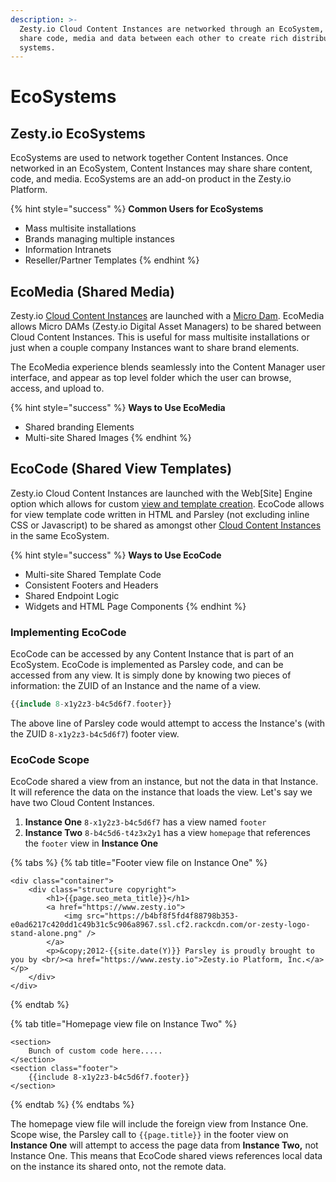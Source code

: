 ```yaml
---
description: >-
  Zesty.io Cloud Content Instances are networked through an EcoSystem, they can
  share code, media and data between each other to create rich distributed
  systems.
---
```


# EcoSystems

## Zesty.io EcoSystems

EcoSystems are used to network together Content Instances. Once networked in an EcoSystem, Content Instances may share share content, code, and media. EcoSystems are an add-on product in the Zesty.io Platform.

{% hint style="success" %}
**Common Users for EcoSystems**

* Mass multisite installations 
* Brands managing multiple instances
* Information Intranets
* Reseller/Partner Templates
{% endhint %}

## EcoMedia \(Shared Media\)

Zesty.io [Cloud Content Instances](../content-instance.md) are launched with a [Micro Dam](media-storage-micro-dam.md). EcoMedia allows Micro DAMs \(Zesty.io Digital Asset Managers\) to be shared between Cloud Content Instances. This is useful for mass multisite installations or just when a couple company Instances want to share brand elements. 

The EcoMedia experience blends seamlessly into the Content Manager user interface, and appear as top level folder which the user can browse, access, and upload to.

{% hint style="success" %}
**Ways to Use EcoMedia**

* Shared branding Elements
* Multi-site Shared Images
{% endhint %}

## EcoCode \(Shared View Templates\)

Zesty.io Cloud Content Instances are launched with the Web\[Site\] Engine option which allows for custom [view and template creation](web-engine/view-templating.md). EcoCode allows for view template code written in HTML and Parsley \(not excluding inline CSS or Javascript\) to be shared as amongst other [Cloud Content Instances](../content-instance.md) in the same EcoSystem. 

{% hint style="success" %}
**Ways to Use EcoCode**

* Multi-site Shared Template Code
* Consistent Footers and Headers
* Shared Endpoint Logic
* Widgets and HTML Page Components
{% endhint %}

### Implementing EcoCode

EcoCode can be accessed by any Content Instance that is part of an EcoSystem. EcoCode is implemented as Parsley code, and can be accessed from any view. It is simply done by knowing two pieces of information: the ZUID of an Instance and the name of a view.

```php
{{include 8-x1y2z3-b4c5d6f7.footer}}
```

The above line of Parsley code would attempt to access the Instance's \(with the ZUID `8-x1y2z3-b4c5d6f7`\) footer view.

### EcoCode Scope

EcoCode shared a view from an instance, but not the data in that Instance. It will reference the data on the instance that loads the view. Let's say we have two Cloud Content Instances.

1. **Instance One** `8-x1y2z3-b4c5d6f7` has a view named `footer`
2. **Instance Two** `8-b4c5d6-t4z3x2y1` has a view `homepage` that references the `footer` view in **Instance One**

{% tabs %}
{% tab title="Footer view file on Instance One" %}
```markup
<div class="container">
	<div class="structure copyright">
		<h1>{{page.seo_meta_title}}</h1>
		<a href="https://www.zesty.io">
			<img src="https://b4bf8f5fd4f88798b353-e0ad6217c420dd1c49b31c5c906a8967.ssl.cf2.rackcdn.com/or-zesty-logo-stand-alone.png" />
		</a>
		<p>&copy;2012-{{site.date(Y)}} Parsley is proudly brought to you by <br/><a href="https://www.zesty.io">Zesty.io Platform, Inc.</a>  </p>		
	</div>
</div>
```
{% endtab %}

{% tab title="Homepage view file on Instance Two" %}
```markup
<section>
    Bunch of custom code here.....
</section>
<section class="footer">
    {{include 8-x1y2z3-b4c5d6f7.footer}}
</section>
```
{% endtab %}
{% endtabs %}

The homepage view file will include the foreign view from Instance One. Scope wise, the Parsley call to `{{page.title}}` in the footer view on **Instance One** will attempt to access the page data from **Instance Two,** not Instance One. This means that EcoCode shared views references local data on the instance its shared onto, not the remote data.

